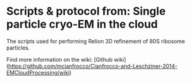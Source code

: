 Scripts & protocol from: Single particle cryo-EM in the cloud
================================================

The scripts used for performing Relion 3D refinement of 80S ribosome particles. 

Find more information on the wiki: [Github wiki] (https://github.com/mcianfrocco/Cianfrocco-and-Leschziner-2014-EMCloudProcessing/wiki)
